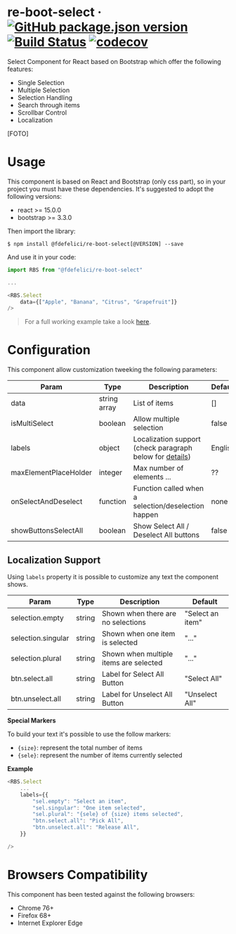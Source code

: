 # re-boot-select &middot; [![GitHub package.json version](https://img.shields.io/github/package-json/v/fdefelici/re-boot-select?color=blue&label=npm)](https://www.npmjs.com/package/@fdefelici/re-boot-select) [![Build Status](https://travis-ci.org/fdefelici/re-boot-select.svg?branch=master)](https://travis-ci.org/fdefelici/re-boot-select) [![codecov](https://codecov.io/gh/fdefelici/re-boot-select/branch/master/graph/badge.svg)](https://codecov.io/gh/fdefelici/re-boot-select)

Select Component for React based on Bootstrap which offer the following features:
* Single Selection
* Multiple Selection
* Selection Handling
* Search through items
* Scrollbar Control
* Localization 

[FOTO]

# Usage
This component is based on React and Bootstrap (only css part), so in your project you must have these dependencies. It's suggested to adopt the following versions:
* react >= 15.0.0
* bootstrap >= 3.3.0

Then import the library:
```shell
$ npm install @fdefelici/re-boot-select[@VERSION] --save
```

And use it in your code:
```javascript
import RBS from "@fdefelici/re-boot-select"

...

<RBS.Select
    data={["Apple", "Banana", "Citrus", "Grapefruit"]}
/>
```

> For a full working example take a look [here](../example).

# Configuration
This component allow customization tweeking the following parameters:

Param | Type | Description | Default 
----- | ---- | ----------- | ------- 
data | string array | List of items | []
isMultiSelect | boolean | Allow multiple selection | false
labels | object | Localization support (check paragraph below for [details](#localization-support)) | English
maxElementPlaceHolder | integer | Max number of elements ... | ??
onSelectAndDeselect | function | Function called when a selection/deselection happen | none
showButtonsSelectAll | boolean | Show Select All / Deselect All buttons | false


## Localization Support
Using ```labels``` property it is possible to customize any text the component shows.

Param | Type | Description | Default 
----- | ---- | ----------- | ------- 
selection.empty | string | Shown when there are no selections | "Select an item"
selection.singular | string | Shown when one item is selected | "..."
selection.plural | string | Shown when multiple items are selected | "..." 
btn.select.all | string | Label for Select All Button | "Select All"
btn.unselect.all | string | Label for Unselect All Button | "Unselect All"

**Special Markers**

To build your text it's possible to use the follow markers:
* ```{size}```: represent the total number of items
* ```{sele}```: represent the number of items currently selected

**Example**
```javascript
<RBS.Select
    ...
    labels={{
        "sel.empty": "Select an item",
        "sel.singular": "One item selected",
        "sel.plural": "{sele} of {size} items selected",
        "btn.select.all": "Pick All",
        "btn.unselect.all": "Release All",
    }}

/>
```

# Browsers Compatibility
This component has been tested against the following browsers:
* Chrome  76+
* Firefox 68+
* Internet Explorer Edge 